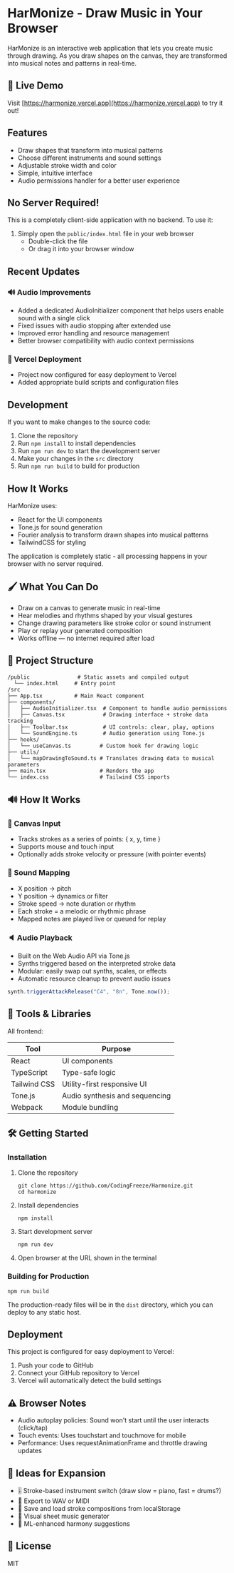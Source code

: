 # HarMonize - Draw Music in Your Browser

HarMonize is an interactive web application that lets you create music through drawing. As you draw shapes on the canvas, they are transformed into musical notes and patterns in real-time.

## 🎵 Live Demo

Visit [https://harmonize.vercel.app](https://harmonize.vercel.app) to try it out!

## Features

- Draw shapes that transform into musical patterns
- Choose different instruments and sound settings
- Adjustable stroke width and color
- Simple, intuitive interface
- Audio permissions handler for a better user experience

## No Server Required!

This is a completely client-side application with no backend. To use it:

1. Simply open the `public/index.html` file in your web browser
   - Double-click the file
   - Or drag it into your browser window

## Recent Updates

### 🔊 Audio Improvements
- Added a dedicated AudioInitializer component that helps users enable sound with a single click
- Fixed issues with audio stopping after extended use
- Improved error handling and resource management
- Better browser compatibility with audio context permissions

### 🚀 Vercel Deployment
- Project now configured for easy deployment to Vercel
- Added appropriate build scripts and configuration files

## Development

If you want to make changes to the source code:

1. Clone the repository
2. Run `npm install` to install dependencies
3. Run `npm run dev` to start the development server
4. Make your changes in the `src` directory
5. Run `npm run build` to build for production

## How It Works

HarMonize uses:
- React for the UI components
- Tone.js for sound generation
- Fourier analysis to transform drawn shapes into musical patterns
- TailwindCSS for styling

The application is completely static - all processing happens in your browser with no server required.

## 🖌️ What You Can Do

- Draw on a canvas to generate music in real-time
- Hear melodies and rhythms shaped by your visual gestures
- Change drawing parameters like stroke color or sound instrument
- Play or replay your generated composition
- Works offline — no internet required after load

## 🧱 Project Structure

```
/public               # Static assets and compiled output
  └── index.html     # Entry point
/src
├── App.tsx          # Main React component
├── components/
│   ├── AudioInitializer.tsx  # Component to handle audio permissions
│   ├── Canvas.tsx            # Drawing interface + stroke data tracking
│   ├── Toolbar.tsx           # UI controls: clear, play, options
│   └── SoundEngine.ts        # Audio generation using Tone.js
├── hooks/
│   └── useCanvas.ts         # Custom hook for drawing logic
├── utils/
│   └── mapDrawingToSound.ts # Translates drawing data to musical parameters
├── main.tsx                 # Renders the app
└── index.css                # Tailwind CSS imports
```

## 🔊 How It Works

### 🎨 Canvas Input
- Tracks strokes as a series of points: { x, y, time }
- Supports mouse and touch input
- Optionally adds stroke velocity or pressure (with pointer events)

### 🎵 Sound Mapping
- X position → pitch
- Y position → dynamics or filter
- Stroke speed → note duration or rhythm
- Each stroke = a melodic or rhythmic phrase
- Mapped notes are played live or queued for replay

### 🔈 Audio Playback
- Built on the Web Audio API via Tone.js
- Synths triggered based on the interpreted stroke data
- Modular: easily swap out synths, scales, or effects
- Automatic resource cleanup to prevent audio issues

```typescript
synth.triggerAttackRelease("C4", "8n", Tone.now());
```

## 🧰 Tools & Libraries

All frontend:

| Tool | Purpose |
| ---- | ------- |
| React | UI components |
| TypeScript | Type-safe logic |
| Tailwind CSS | Utility-first responsive UI |
| Tone.js | Audio synthesis and sequencing |
| Webpack | Module bundling |

## 🛠 Getting Started

### Installation

1. Clone the repository
   ```
   git clone https://github.com/CodingFreeze/Harmonize.git
   cd harmonize
   ```

2. Install dependencies
   ```
   npm install
   ```

3. Start development server
   ```
   npm run dev
   ```

4. Open browser at the URL shown in the terminal

### Building for Production

```
npm run build
```

The production-ready files will be in the `dist` directory, which you can deploy to any static host.

## Deployment

This project is configured for easy deployment to Vercel:

1. Push your code to GitHub
2. Connect your GitHub repository to Vercel
3. Vercel will automatically detect the build settings

## ⚠️ Browser Notes

- Audio autoplay policies: Sound won't start until the user interacts (click/tap)
- Touch events: Uses touchstart and touchmove for mobile
- Performance: Uses requestAnimationFrame and throttle drawing updates

## 🧠 Ideas for Expansion

- 🎚 Stroke-based instrument switch (draw slow = piano, fast = drums?)
- 🎵 Export to WAV or MIDI
- 🔁 Save and load stroke compositions from localStorage
- 🎼 Visual sheet music generator
- 🧠 ML-enhanced harmony suggestions

## 📜 License

MIT
